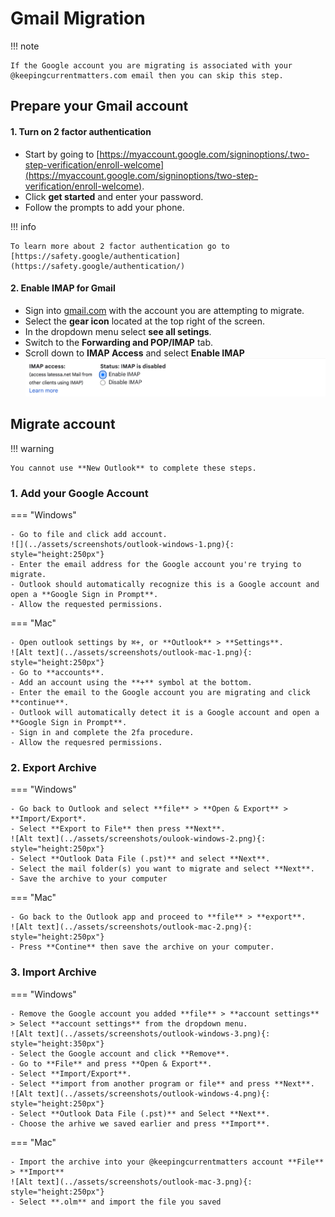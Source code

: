 # Gmail Migration
!!! note

    If the Google account you are migrating is associated with your @keepingcurrentmatters.com email then you can skip this step.

## Prepare your Gmail account
#### 1. Turn on 2 factor authentication
   - Start by going to [https://myaccount.google.com/signinoptions/.two-step-verification/enroll-welcome](https://myaccount.google.com/signinoptions/two-step-verification/enroll-welcome).
   - Click **get started** and enter your password.
   - Follow the prompts to add your phone.

!!! info

    To learn more about 2 factor authentication go to [https://safety.google/authentication](https://safety.google/authentication/)

#### 2. Enable IMAP for Gmail
- Sign into [gmail.com](https://gmail.com) with the account you are attempting to migrate.
- Select the **gear icon** located at the top right of the screen.
- In the dropdown menu select **see all setings**.
- Switch to the **Forwarding and POP/IMAP** tab.
- Scroll down to **IMAP Access** and select **Enable IMAP**
![Gmail - IMAP Access](../assets/screenshots/gmail-1.png)

## Migrate account
!!! warning

    You cannot use **New Outlook** to complete these steps.

### 1. Add your Google Account
=== "Windows"

    - Go to file and click add account.
    ![](../assets/screenshots/outlook-windows-1.png){: style="height:250px"}
    - Enter the email address for the Google account you're trying to migrate.
    - Outlook should automatically recognize this is a Google account and open a **Google Sign in Prompt**.
    - Allow the requested permissions.

=== "Mac"

    - Open outlook settings by ⌘+, or **Outlook** > **Settings**.
    ![Alt text](../assets/screenshots/outlook-mac-1.png){: style="height:250px"}
    - Go to **accounts**.
    - Add an account using the **+** symbol at the bottom.
    - Enter the email to the Google account you are migrating and click **continue**.
    - Outlook will automatically detect it is a Google account and open a **Google Sign in Prompt**.
    - Sign in and complete the 2fa procedure.
    - Allow the requesred permissions.

### 2. Export Archive
=== "Windows"

    - Go back to Outlook and select **file** > **Open & Export** > **Import/Export*.
    - Select **Export to File** then press **Next**.
    ![Alt text](../assets/screenshots/oulook-windows-2.png){: style="height:250px"}
    - Select **Outlook Data File (.pst)** and select **Next**.
    - Select the mail folder(s) you want to migrate and select **Next**.
    - Save the archive to your computer


=== "Mac"

    - Go back to the Outlook app and proceed to **file** > **export**.
    ![Alt text](../assets/screenshots/outlook-mac-2.png){: style="height:250px"}
    - Press **Contine** then save the archive on your computer.

### 3. Import Archive
=== "Windows"

    - Remove the Google account you added **file** > **account settings** > Select **account settings** from the dropdown menu.
    ![Alt text](../assets/screenshots/outlook-windows-3.png){: style="height:350px"}
    - Select the Google account and click **Remove**.
    - Go to **File** and press **Open & Export**.
    - Select **Import/Export**.
    - Select **import from another program or file** and press **Next**.
    ![Alt text](../assets/screenshots/outlook-windows-4.png){: style="height:250px"}
    - Select **Outlook Data File (.pst)** and Select **Next**.
    - Choose the arhive we saved earlier and press **Import**.

=== "Mac"

    - Import the archive into your @keepingcurrentmatters account **File** > **Import**
    ![Alt text](../assets/screenshots/outlook-mac-3.png){: style="height:250px"}
    - Select **.olm** and import the file you saved